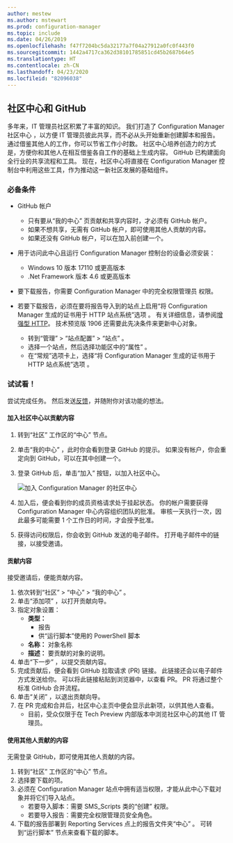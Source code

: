 ```yaml
---
author: mestew
ms.author: mstewart
ms.prod: configuration-manager
ms.topic: include
ms.date: 04/26/2019
ms.openlocfilehash: f47f7204bc5da32177a7f04a27912a0fc0f443f0
ms.sourcegitcommit: 1442a4717ca362d38101785851cd45b2687b64e5
ms.translationtype: HT
ms.contentlocale: zh-CN
ms.lasthandoff: 04/23/2020
ms.locfileid: "82096038"
---
```

## <a name="community-hub-and-github"></a>社区中心和 GitHub
<!--3555935 & 3555936-->

多年来，IT 管理员社区积累了丰富的知识。 我们打造了 Configuration Manager 社区中心  ，以方便 IT 管理员彼此共享，而不必从头开始重新创建脚本和报告。 通过借鉴其他人的工作，你可以节省工作小时数。 社区中心培养创造力的方式是，方便你和其他人在相互借鉴各自工作的基础上生成内容。 GitHub 已构建面向全行业的共享流程和工具。 现在，社区中心将直接在 Configuration Manager 控制台中利用这些工具，作为推动这一新社区发展的基础组件。


### <a name="prerequisites"></a>必备条件 

- GitHub 帐户

  - 只有要从“我的中心”  页贡献和共享内容时，才必须有 GitHub 帐户。
  - 如果不想共享，无需有 GitHub 帐户，即可使用其他人贡献的内容。
  - 如果还没有 GitHub 帐户，可以在加入前创建一个。

- 用于访问此中心且运行 Configuration Manager 控制台的设备必须安装：

   - Windows 10 版本 17110 或更高版本
   - .Net Framework 版本 4.6 或更高版本

- 要下载报告，你需要 Configuration Manager 中的完全权限管理员  权限。
- 若要下载报告，必须在要将报告导入到的站点上启用“将 Configuration Manager 生成的证书用于 HTTP 站点系统”选项  。 有关详细信息，请参阅[增强型 HTTP](../../../../plan-design/hierarchy/enhanced-http.md)。 技术预览版 1906 还需要此先决条件来更新中心对象。

     - 转到“管理”   > “站点配置”   > “站点”  。
     - 选择一个站点，然后选择功能区中的“属性”  。 
     - 在“常规”选项卡上，选择“将 Configuration Manager 生成的证书用于 HTTP 站点系统”选项  。

### <a name="try-it-out"></a>试试看！

尝试完成任务。 然后发送[反馈](../../../../understand/find-help.md#product-feedback)，并随附你对该功能的想法。

#### <a name="join-the-community-hub-to-contribute-content"></a>加入社区中心以贡献内容

1. 转到“社区”  工作区的“中心”  节点。
1. 单击“我的中心”  ，此时你会看到登录 GitHub 的提示。 如果没有帐户，你会重定向到 GitHub，可以在其中创建一个。
1. 登录 GitHub 后，单击“加入”  按钮，以加入社区中心。

   ![加入 Configuration Manager 的社区中心](../../media/3555935-join-community-hub.png)

1. 加入后，便会看到你的成员资格请求处于挂起状态。 你的帐户需要获得 Configuration Manager 中心内容组织团队的批准。 审核一天执行一次，因此最多可能需要 1 个工作日的时间，才会授予批准。
1. 获得访问权限后，你会收到 GitHub 发送的电子邮件。 打开电子邮件中的链接，以接受邀请。

#### <a name="contribute-content"></a>贡献内容

接受邀请后，便能贡献内容。

1. 依次转到“社区”   > “中心”   > “我的中心”  。
1. 单击“添加项”  ，以打开贡献向导。
1. 指定对象设置：
   - **类型：** 
     - 报告
     - 供“运行脚本”使用的 PowerShell 脚本
   - **名称：** 对象名称
   - **描述：** 要贡献的对象的说明。
1. 单击“下一步”  ，以提交贡献内容。
1. 完成贡献后，便会看到 GitHub 拉取请求 (PR) 链接。 此链接还会以电子邮件方式发送给你。 可以将此链接粘贴到浏览器中，以查看 PR。 PR 将通过整个标准 GitHub 合并流程。
1. 单击“关闭”  ，以退出贡献向导。
1. 在 PR 完成和合并后，社区中心主页中便会显示此新项，以供其他人查看。
   - 目前，受众仅限于在 Tech Preview 内部版本中浏览社区中心的其他 IT 管理员。

#### <a name="use-the-contributions-of-others"></a>使用其他人贡献的内容

无需登录 GitHub，即可使用其他人贡献的内容。

1. 转到“社区”  工作区的“中心”  节点。
1. 选择要下载的项。
1. 必须在 Configuration Manager 站点中拥有适当权限，才能从此中心下载对象并将它们导入站点。
    - 若要导入脚本：需要 SMS_Scripts 类的“创建”  权限。
    - 若要导入报告：需要完全权限管理员安全角色。
1. 下载的报告部署到 Reporting Services 点上的报告文件夹“中心”  。 可转到“运行脚本”  节点来查看下载的脚本。

